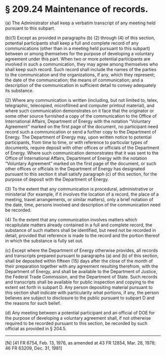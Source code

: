 # § 209.24   Maintenance of records.

(a) The Administrator shall keep a verbatim transcript of any meeting held pursuant to this subpart. 


(b)(1) Except as provided in paragraphs (b) (2) through (4) of this section, potential participants shall keep a full and complete record of any communications (other than in a meeting held pursuant to this subpart) between or among themselves for the purpose of developing a voluntary agreement under this part. When two or more potential participants are involved in such a communication, they may agree among themselves who shall keep such record. Such record shall include the names of the parties to the communication and the organizations, if any, which they represent; the date of the communication; the means of communication; and a description of the communication in sufficient detail to convey adequately its substance. 


(2) Where any communication is written (including, but not limited to, telex, telegraphic, telecopied, microfilmed and computer printout material), and where such communication demonstrates on it face that the originator or some other source furnished a copy of the communication to the Office of International Affairs, Department of Energy with the notation “Voluntary Agreement” marked on the first page of the document, no participant need record such a communication or send a further copy to the Department of Energy. The Department of Energy may, upon written notice to potential participants, from time to time, or with reference to particular types of documents, require deposit with other offices or officials of the Department of Energy. Where such communication demonstrates that it was sent to the Office of International Affairs, Department of Energy with the notation “Voluntary Agreement” marked on the first page of the document, or such other offices or officials in the Department of Energy has designated pursuant to this section it shall satisfy paragraph (c) of this section, for the purpose of deposit with the Department of Energy. 


(3) To the extent that any communication is procedural, administrative or ministerial (for example, if it involves the location of a record, the place of a meeting, travel arrangements, or similar matters), only a brief notation of the date, time, persons involved and description of the communication need be recorded. 


(4) To the extent that any communication involves matters which recapitulate matters already contained in a full and complete record, the substance of such matters shall be identified, but need not be recorded in detail, provided that reference is made to the record and the portion thereof in which the substance is fully set out. 


(c) Except where the Department of Energy otherwise provides, all records and transcripts prepared pursuant to paragraphs (a) and (b) of this section, shall be deposited within fifteen (15) days after the close of the month of their preparation together with any agreement resulting therefrom, with the Department of Energy, and shall be available to the Department of Justice, the Federal Trade Commission, and the Department of State. Such records and transcripts shall be available for public inspection and copying to the extent set forth in subpart D. Any person depositing material pursuant to this section shall indicate with particularity what portions, if any, the person believes are subject to disclosure to the public pursuant to subpart D and the reasons for such belief. 


(d) Any meeting between a potential participant and an official of DOE for the purpose of developing a voluntary agreement shall, if not otherwise required to be recorded pursuant to this section, be recorded by such official as provided in § 204.5. 



---

[N] [41 FR 6754, Feb. 13, 1976, as amended at 43 FR 12854, Mar. 28, 1978; 46 FR 63209, Dec. 31, 1981]




